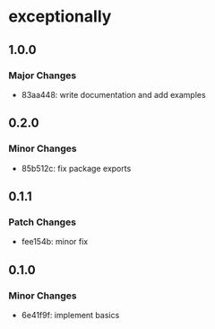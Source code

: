 # exceptionally

## 1.0.0

### Major Changes

- 83aa448: write documentation and add examples

## 0.2.0

### Minor Changes

- 85b512c: fix package exports

## 0.1.1

### Patch Changes

- fee154b: minor fix

## 0.1.0

### Minor Changes

- 6e41f9f: implement basics
